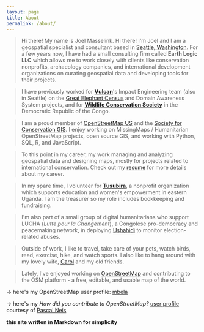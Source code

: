 ```yaml
---
layout: page
title: About
permalink: /about/
---
```


>Hi there! My name is Joel Masselink.
Hi there! I'm Joel and I am a geospatial specialist and consultant based in [Seattle, Washington](/maps/leaflet-map.html). For a few years now, I have had a small consulting firm called **Earth Logic LLC** which allows me to work closely with clients like conservation nonprofits, archaeology companies, and international development organizations on curating geospatial data and developing tools for their projects.

>I have previously worked for [**Vulcan**](http://www.vulcan.com/technology)'s Impact Engineering team (also in Seattle) on the [Great Elephant Census](http://www.greatelephantcensus.com) and Domain Awareness System projects, and for [**Wildlife Conservation Society**](http://www.wcs.org) in the Democratic Republic of the Congo.

>I am a proud member of [OpenStreetMap US](http://openstreetmap.us) and the [Society for Conservation GIS](http://scgis.org).
>I enjoy working on MissingMaps / Humanitarian OpenStreetMap projects, open source GIS, and working with Python, SQL, R, and JavaScript.

>To this point in my career, my work managing and analyzing geospatial data and designing maps, mostly for projects related to international conservation. Check out my [resume](resume.md) for more details about my career.

>In my spare time, I volunteer for [**Tusubira**](http://www.tusubira.org), a nonprofit organization which supports education and women's empowerment in eastern Uganda. I am the treasurer so my role includes bookkeeping and fundraising.

>I'm also part of a small group of digital humanitarians who support LUCHA (*Lutte pour la Changement*), a Congolese pro-democracy and peacemaking network, in deploying [Ushahidi](http://www.ushahidi.com) to monitor election-related abuses.

>Outside of work, I like to travel, take care of your pets, watch birds, read, exercise, hike, and watch sports. I also like to hang around with my lovely wife, [Carol](http://www.carolbogezi.com) and my old friends.

>Lately, I've enjoyed working on [OpenStreetMap](http://www.openstreetmap.org) and contributing to the OSM platform - a free, editable, and usable map of the world.

  ->  here's my OpenStreetMap user profile:  [mbela](http://www.openstreetmap.org/user/mbela)  

  ->  here's my *How did you contribute to OpenStreetMap?* [user profile](http://hdyc.neis-one.org/?mbela) courtesy of [Pascal Neis](http://neis-one.org)

**this site written in Markdown for simplicity**

<!-- [html version](html-version.html) -->
